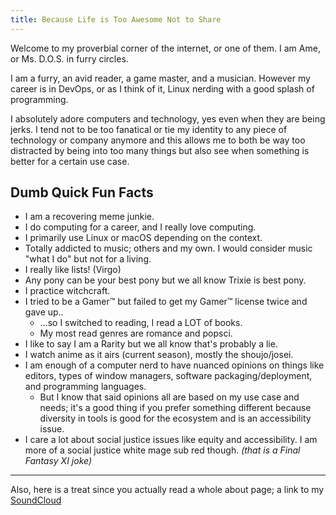 ```yaml
---
title: Because Life is Too Awesome Not to Share
---
```


Welcome to my proverbial corner of the internet, or one of them.
I am Ame, or Ms. D.O.S. in furry circles.

I am a furry, an avid reader, a game master, and a musician.
However my career is in DevOps, or as I think of it, Linux nerding with a good splash of programming.

I absolutely adore computers and technology, yes even when they are being jerks. I tend not to be too fanatical or tie my identity to any piece of technology or company anymore and this allows me to both be way too distracted by being into too many things but also see when something is better for a certain use case.

## Dumb Quick Fun Facts

- I am a recovering meme junkie.
- I do computing for a career, and I really love computing.
- I primarily use Linux or macOS depending on the context.
- Totally addicted to music; others and my own. I would consider music "what I do" but not for a living.
- I really like lists! (Virgo)
- Any pony can be your best pony but we all know Trixie is best pony.
- I practice witchcraft.
- I tried to be a Gamer™ but failed to get my Gamer™ license twice and gave up..
  - …so I switched to reading, I read a LOT of books.
  - My most read genres are romance and popsci.
- I like to say I am a Rarity but we all know that's probably a lie.
- I watch anime as it airs (current season), mostly the shoujo/josei.
- I am enough of a computer nerd to have nuanced opinions on things like editors, types of window managers, software packaging/deployment, and programming languages.
  - But I know that said opinions all are based on my use case and needs; it's a good thing if you prefer something different because diversity in tools is good for the ecosystem and is an accessibility issue.
- I care a lot about social justice issues like equity and accessibility. I am more of a social justice white mage sub red though. _(that is a Final Fantasy XI joke)_

---

Also, here is a treat since you actually read a whole about page; a link to my [SoundCloud](https://soundcloud.com/dos_skwrl)
